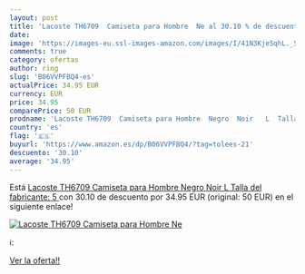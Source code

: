 ```yaml
---
layout: post
title: 'Lacoste TH6709  Camiseta para Hombre  Ne al 30.10 % de descuento'
date: 
image: 'https://images-eu.ssl-images-amazon.com/images/I/41N3KjeSqhL._SL200_.jpg'
comments: true
category: ofertas
author: ring
slug: 'B06VVPFBQ4-es'
actualPrice: 34.95 EUR
currency: EUR
price: 34.95
comparePrice: 50 EUR
prodname: 'Lacoste TH6709  Camiseta para Hombre  Negro  Noir   L  Talla del fabricante: 5 '
country: 'es'
flag: '🇪🇸'
buyurl: 'https://www.amazon.es/dp/B06VVPFBQ4/?tag=tolees-21'
descuento: '30.10'
average: '34.95'
---
```


Está [Lacoste TH6709  Camiseta para Hombre  Negro  Noir   L  Talla del fabricante: 5 ](https://www.amazon.es/dp/B06VVPFBQ4/?tag=tolees-21) con 30.10 de descuento por 34.95 EUR (original: 50 EUR) en el siguiente enlace!

[![Lacoste TH6709  Camiseta para Hombre  Ne](https://images-eu.ssl-images-amazon.com/images/I/41N3KjeSqhL._SL200_.jpg)](https://www.amazon.es/dp/B06VVPFBQ4/?tag=tolees-21)

ℹ️:


[Ver la oferta!!](https://www.amazon.es/dp/B06VVPFBQ4/?tag=tolees-21)
